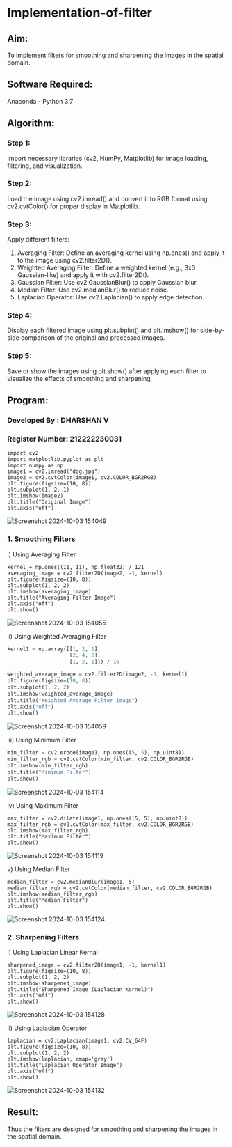 # Implementation-of-filter
## Aim:
To implement filters for smoothing and sharpening the images in the spatial domain.

## Software Required:
Anaconda - Python 3.7

## Algorithm:
### Step 1: 
Import necessary libraries (cv2, NumPy, Matplotlib) for image loading, filtering, and visualization.

### Step 2: 
Load the image using cv2.imread() and convert it to RGB format using cv2.cvtColor() for proper display in Matplotlib.

### Step 3: 
Apply different filters:
1. Averaging Filter: Define an averaging kernel using np.ones() and apply it to the image using cv2.filter2D().
2. Weighted Averaging Filter: Define a weighted kernel (e.g., 3x3 Gaussian-like) and apply it with cv2.filter2D().
3. Gaussian Filter: Use cv2.GaussianBlur() to apply Gaussian blur.
4. Median Filter: Use cv2.medianBlur() to reduce noise.
5. Laplacian Operator: Use cv2.Laplacian() to apply edge detection.
    
### Step 4: 
Display each filtered image using plt.subplot() and plt.imshow() for side-by-side comparison of the original and processed images.

### Step 5: 
Save or show the images using plt.show() after applying each filter to visualize the effects of smoothing and sharpening.

## Program:
### Developed By   : DHARSHAN V
### Register Number: 212222230031
```
import cv2
import matplotlib.pyplot as plt
import numpy as np
image1 = cv2.imread("dog.jpg")
image2 = cv2.cvtColor(image1, cv2.COLOR_BGR2RGB)
plt.figure(figsize=(10, 8))
plt.subplot(1, 2, 1)
plt.imshow(image2)
plt.title("Original Image")
plt.axis("off")
```
![Screenshot 2024-10-03 154049](https://github.com/user-attachments/assets/c04ab73d-0a34-40e1-9e1c-2eb7cb2956de)


### 1. Smoothing Filters

i) Using Averaging Filter
```
kernel = np.ones((11, 11), np.float32) / 121
averaging_image = cv2.filter2D(image2, -1, kernel)
plt.figure(figsize=(10, 8))
plt.subplot(1, 2, 2)
plt.imshow(averaging_image)
plt.title("Averaging Filter Image")
plt.axis("off")
plt.show()

```
![Screenshot 2024-10-03 154055](https://github.com/user-attachments/assets/fc184f1d-af23-4484-9e9f-b46067eb1e73)




ii) Using Weighted Averaging Filter
```Python
kernel1 = np.array([[1, 2, 1],
                    [2, 4, 2],
                    [1, 2, 1]]) / 16

weighted_average_image = cv2.filter2D(image2, -1, kernel1)
plt.figure(figsize=(10, 8))
plt.subplot(1, 2, 2)
plt.imshow(weighted_average_image)
plt.title("Weighted Average Filter Image")
plt.axis("off")
plt.show()

```

![Screenshot 2024-10-03 154059](https://github.com/user-attachments/assets/0d1fb6f6-df6f-4ada-a1bf-f60aa69e3685)


iii) Using Minimum Filter
```Python
min_filter = cv2.erode(image1, np.ones((5, 5), np.uint8))
min_filter_rgb = cv2.cvtColor(min_filter, cv2.COLOR_BGR2RGB)
plt.imshow(min_filter_rgb)
plt.title("Minimum Filter")
plt.show()
```

![Screenshot 2024-10-03 154114](https://github.com/user-attachments/assets/c0d390aa-2d6c-4f32-911d-ae30cda695e8)



iv) Using Maximum Filter
```
max_filter = cv2.dilate(image1, np.ones((5, 5), np.uint8))
max_filter_rgb = cv2.cvtColor(max_filter, cv2.COLOR_BGR2RGB)
plt.imshow(max_filter_rgb)
plt.title("Maximum Filter")
plt.show()
```



![Screenshot 2024-10-03 154119](https://github.com/user-attachments/assets/453ece39-e0e1-4988-9b61-f21cd49b19f6)


v) Using Median Filter
```
median_filter = cv2.medianBlur(image1, 5)
median_filter_rgb = cv2.cvtColor(median_filter, cv2.COLOR_BGR2RGB)
plt.imshow(median_filter_rgb)
plt.title("Median Filter")
plt.show()
```



![Screenshot 2024-10-03 154124](https://github.com/user-attachments/assets/93e0c340-5bce-423f-9377-7689101896c8)


### 2. Sharpening Filters
i) Using Laplacian Linear Kernal
```
sharpened_image = cv2.filter2D(image1, -1, kernel1)
plt.figure(figsize=(10, 8))
plt.subplot(1, 2, 2)
plt.imshow(sharpened_image)
plt.title("Sharpened Image (Laplacian Kernel)")
plt.axis("off")
plt.show()
```



![Screenshot 2024-10-03 154128](https://github.com/user-attachments/assets/704b1b27-6f3a-401b-baf6-0c886598875a)


ii) Using Laplacian Operator
```
laplacian = cv2.Laplacian(image1, cv2.CV_64F)
plt.figure(figsize=(10, 8))
plt.subplot(1, 2, 2)
plt.imshow(laplacian, cmap='gray')
plt.title("Laplacian Operator Image")
plt.axis("off")
plt.show()
```


![Screenshot 2024-10-03 154132](https://github.com/user-attachments/assets/b629b0ff-c2e0-4a3e-bf29-ce7cd9e09d9f)

## Result:
Thus the filters are designed for smoothing and sharpening the images in the spatial domain.
